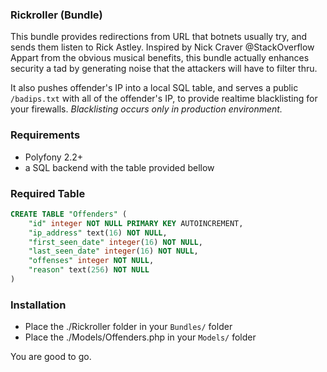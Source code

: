 ### Rickroller (Bundle)

This bundle provides redirections from URL that botnets usually try, and sends them listen to Rick Astley. 
Inspired by Nick Craver @StackOverflow 
Appart from the obvious musical benefits, this bundle actually enhances security a tad by generating noise that the attackers will have to filter thru. 

It also pushes offender's IP into a local SQL table, and serves a public `/badips.txt` with all of the offender's IP, to provide realtime blacklisting for your firewalls. 
*Blacklisting occurs only in production environment.*

### Requirements

* Polyfony 2.2+
* a SQL backend with the table provided bellow

### Required Table

```sql
CREATE TABLE "Offenders" (
	"id" integer NOT NULL PRIMARY KEY AUTOINCREMENT,
	"ip_address" text(16) NOT NULL,
	"first_seen_date" integer(16) NOT NULL,
	"last_seen_date" integer(16) NOT NULL,
	"offenses" integer NOT NULL,
	"reason" text(256) NOT NULL 
)
```

### Installation

* Place the ./Rickroller folder in your `Bundles/` folder  
* Place the ./Models/Offenders.php in your `Models/` folder

You are good to go.

